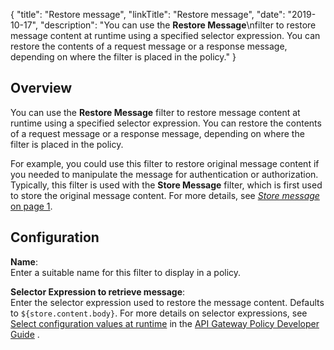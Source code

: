 {
"title": "Restore message",
"linkTitle": "Restore message",
"date": "2019-10-17",
"description": "You can use the **Restore Message**\\nfilter to restore message content at runtime using a specified selector expression. You can restore the contents of a request message or a response message, depending on where the filter is placed in the policy."
}
﻿
<div id="p_conversion_restore_message_overview">

Overview
--------

You can use the **Restore Message**
filter to restore message content at runtime using a specified selector expression. You can restore the contents of a request message or a response message, depending on where the filter is placed in the policy.

For example, you could use this filter to restore original message content if you needed to manipulate the message for authentication or authorization. Typically, this filter is used with the **Store Message**
filter, which is first used to store the original message content. For more details, see [*Store message* on page 1](conversion_store_message.htm).

</div>

<div id="p_conversion_restore_message_conf">

Configuration
-------------

**Name**:\
Enter a suitable name for this filter to display in a policy.

**Selector Expression to retrieve message**:\
Enter the selector expression used to restore the message content. Defaults to `${store.content.body}`. For more details on selector expressions, see
[Select configuration values at runtime](/csh?context=630&product=prod-api-gateway-77)
in the
[API Gateway Policy Developer Guide](/bundle/APIGateway_77_PolicyDevGuide_allOS_en_HTML5/)
.

</div>
